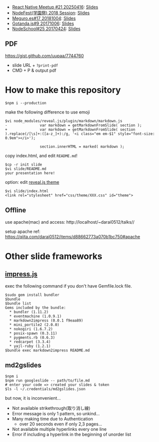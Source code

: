 - [React Native Meetup #21 20250416](https://react-native-meetup.connpass.com/event/341885/): [Slides](https://darai0512.github.io/darai0512/rn21.html#/)
- [NodeFest(学園祭) 2018 Session](https://nodefest.jp/2018/schedule.html#conference-2-3): [Slides](https://darai0512.github.io/nodefest2018/#/)
- [Meguro.es#17 20181004](https://meguroes.connpass.com/event/98856/): [Slides](https://darai0512.github.io/talks/meguroes_20181004/)
- [Gotanda.js#9 20171006](https://gotandajs.connpass.com/event/66262/): [Slides](https://darai0512.github.io/talks/gotandajs_20171006/)
- [NodeSchool#25 20170424](https://nodejs.connpass.com/event/54749/presentation/): [Slides](https://darai0512.github.io/talks/nodeschool_20170424/)

## PDF

https://gist.github.com/uupaa/7744760

- slide URL + `?print-pdf`
- CMD + P & output pdf

# How to make this repository
```
$npm i --production
```

make the following difference to use emoji

```
$vi node_modules/reveal.js/plugin/markdown/markdown.js
-				var markdown = getMarkdownFromSlide( section );
+				var markdown = getMarkdownFromSlide( section ).replace(/[\s]+:([a-z_]+):/g, '<i class="em em-$1" style="font-size: 0.9em"></i>');

 				section.innerHTML = marked( markdown );
```

copy index.html, and edit `README.md`!

```
$cp -r init slide
$vi slide/README.md
your presentation here!
```

option: edit [reveal.js theme](https://revealjs.com/#/themes)

```
$vi slide/index.html
<link rel="stylesheet" href="css/theme/XXX.css" id="theme">
```

## Offline

use apache(mac) and access: http://localhost/~darai0512/talks/<dirname>/

setup apache ref: https://qiita.com/darai0512/items/d88662773a070b1bc750#apache

# Other slide frameworks
## [impress.js](https://github.com/tsucchi/ruby-markdown2impress)

exec the following command if you don't have Gemfile.lock file.

```
$sudo gem install bundler
$bundle
$bundle list
Gems included by the bundle:
  * bundler (1.11.2)
  * eventmachine (1.0.9.1)
  * markdown2impress (0.0.1 f9eaa89)
  * mini_portile2 (2.0.0)
  * nokogiri (1.6.7.2)
  * posix-spawn (0.3.11)
  * pygments.rb (0.6.3)
  * redcarpet (3.3.4)
  * yajl-ruby (1.2.1)
$bundle exec markdown2impress README.md
```

## md2gslides

```
$npm i
$npm run googleslide -- path/to/file.md
# enter your code => created your slides & token
$ls -l ~/.credentials/md2gslides.json
```

but now, it is inconvenient...

- Not available strikethrough(取り消し線)
- Error message is only 1 pattern, so unkind...
- Many making time due to Authentication
  - over 20 seconds even if only 2,3 pages...
- Not available multiple hyperlinks every one line
- Error if including a hyperlink in the beginning of unorder list
